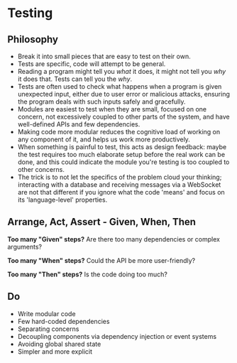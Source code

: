 # Testing

## Philosophy

* Break it into small pieces that are easy to test on their own.
* Tests are specific, code will attempt to be general.
* Reading a program might tell you *what* it does, it might not tell you *why* it does that. Tests can tell you the *why*.
* Tests are often used to check what happens when a program is given unexpected input, either due to user error or malicious attacks, ensuring the program deals with such inputs safely and gracefully.
* Modules are easiest to test when they are small, focused on one concern, not excessively coupled to other parts of the system, and have well-defined APIs and few dependencies.
* Making code more modular reduces the cognitive load of working on any component of it, and helps us work more productively.
* When something is painful to test, this acts as design feedback: maybe the test requires too much elaborate setup before the real work can be done, and this could indicate the module you're testing is too coupled to other concerns.
* The trick is to not let the specifics of the problem cloud your thinking; interacting with a database and receiving messages via a WebSocket are not that different if you ignore what the code 'means' and focus on its 'language-level' properties.

## Arrange, Act, Assert - Given, When, Then

**Too many "Given" steps?** Are there too many dependencies or complex arguments?

**Too many "When" steps?** Could the API be more user-friendly?

**Too many "Then" steps?** Is the code doing too much?

## Do

* Write modular code
* Few hard-coded dependencies
* Separating concerns
* Decoupling components via dependency injection or event systems
* Avoiding global shared state
* Simpler and more explicit